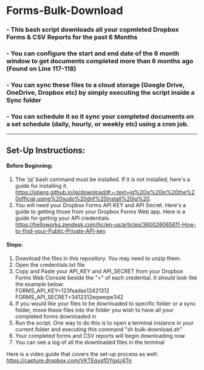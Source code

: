 # Forms-Bulk-Download

### - This bash script downloads all your copmleted Dropbox Forms & CSV Reports for the past 6 Months
### - You can configure the start and end date of the 6 month window to get documents completed more than 6 months ago (Found on Line 117-118)
### - You can sync these files to a cloud storage (Google Drive, OneDrive, Dropbox etc) by simply executing the script inside a Sync folder
### - You can schedule it so it sync your completed documents on a set schedule (daily, hourly, or weekly etc) using a cron job. 


_________________________________________________________________________________________________

## Set-Up Instructions:

#### Before Beginning:
1. The 'jq' bash command must be installed. If it is not installed, here's a guide for installing it. https://jqlang.github.io/jq/download/#:~:text=jq%20is%20in%20the%20official,using%20sudo%20dnf%20install%20jq%20.
2. You will need your Dropbox Forms API KEY and API Secret. Here's a guide to getting those from your Dropbox Forms Web app. Here is a guide for getting your API credentials. https://helloworks.zendesk.com/hc/en-us/articles/360026065611-How-to-find-your-Public-Private-API-key

#### Steps:
1. Download the files in this repository. You may need to unzip them.
2. Open the credentials.txt file
3. Copy and Paste your API_KEY and API_SECRET from your Dropbox Forms Web Console beside the "=" of each credential. It should look like the example below:  <br>
      FORMS_API_KEY=123fsadas12421312  <br>
      FORMS_API_SECRET=3412312eqweqw342  <br>
4. If you would like your files to be downloaded to specific folder or a sync folder, move these files into the folder you wish to have all your completed forms downloaded in
5. Run the script. One way to do this is to open a terminal instance in your current folder and executing this command "sh bulk-download.sh"
6. Your completed forms and CSV reports will begin downloading now
7. You can see a log of all the downloaded files in the terminal

Here is a video guide that covers the set-up process as well: https://capture.dropbox.com/VKTEgysfDYgsU4Tn


